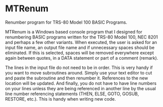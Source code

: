# MTRenum
Renumber program for TRS-80 Model 100 BASIC Programs.

MTRenum is a Windows based console program that I designed for renumbering BASIC programs written for the TRS-80 Model 100, NEC 8201 and perhaps a few other variants.    When executed, the user is asked for an input file name, an output file name and if unnecessary spaces should be eliminated.  If this is selected, spaces will be removed everywhere except again between quotes, in a DATA statement or part of a comment (remark).   

The lines in the input file do not need to be in order.    This is very handy if you want to move subroutines around.  Simply use your text editor to cut and paste the subroutine and then renumber it.   References to the new location will be updated.
And finally, you do not have to have line numbers on your lines unless they are being referenced in another line by the usual line number referencing statements (THEN, ELSE, GOTO, GOSUB, RESTORE, etc.).   This is handy when writing new code.
